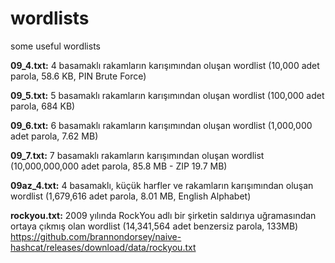 # wordlists
some useful wordlists

<b>09_4.txt:</b> 4 basamaklı rakamların karışımından oluşan wordlist (10,000 adet parola, 58.6 KB, PIN Brute Force)

<b>09_5.txt:</b> 5 basamaklı rakamların karışımından oluşan wordlist (100,000 adet parola, 684 KB)

<b>09_6.txt:</b> 6 basamaklı rakamların karışımından oluşan wordlist (1,000,000 adet parola, 7.62 MB)

<b>09_7.txt:</b> 7 basamaklı rakamların karışımından oluşan wordlist (10,000,000,000 adet parola, 85.8 MB - ZIP 19.7 MB)

<b>09az_4.txt:</b> 4 basamaklı, küçük harfler ve rakamların karışımından oluşan wordlist (1,679,616 adet parola, 8.01 MB, English Alphabet)

<b>rockyou.txt:</b> 2009 yılında RockYou adlı bir şirketin saldırıya uğramasından ortaya çıkmış olan wordlist (14,341,564 adet benzersiz parola, 133MB)  https://github.com/brannondorsey/naive-hashcat/releases/download/data/rockyou.txt
